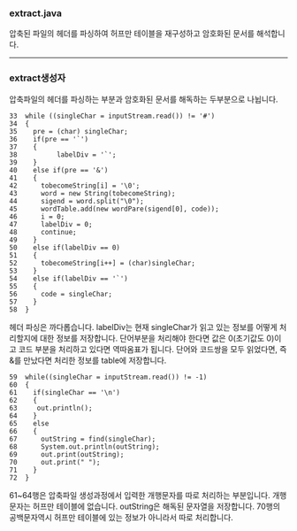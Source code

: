 ### extract.java
압축된 파일의 헤더를 파싱하여 허프만 테이블을 재구성하고 암호화된 문서를 해석합니다.

---
### extract생성자

압축파일의 헤더를 파싱하는 부분과 암호화된 문서를 해독하는 두부분으로 나뉩니다.
```
33  while ((singleChar = inputStream.read()) != '#')
34  {
35    pre = (char) singleChar;
36    if(pre == '`')
37    {
38  		labelDiv = '`';
39    }
40    else if(pre == '&')
41    {
42      tobecomeString[i] = '\0';
43      word = new String(tobecomeString);
44      sigend = word.split("\0");
45      wordTable.add(new wordPare(sigend[0], code));
46      i = 0;
47      labelDiv = 0;
48      continue;
49    }
50    else if(labelDiv == 0)
51    {
52      tobecomeString[i++] = (char)singleChar;
53    }
54    else if(labelDiv == '`')
55    {
56      code = singleChar;
57    }
58  }
```
헤더 파싱은 까다롭습니다. labelDiv는 현재 singleChar가 읽고 있는 정보를 어떻게 처리할지에 대한 정보를 저장합니다. 단어부분을 처리해야 한다면 값은 0(초기값도 0)이고 코드 부분을 처리하고 있다면 역따옴표가 됩니다. 단어와 코드쌍을 모두 읽었다면, 즉 &를 만났다면 처리한 정보를 table에 저장합니다.

```
59  while((singleChar = inputStream.read()) != -1)
60  {
61    if(singleChar == '\n')
62    {
63     out.println();
64    }
65    else
66    {
67      outString = find(singleChar);
68      System.out.println(outString);
69      out.print(outString);
70      out.print(" ");
71    }
72  }
```
61~64행은 압축파일 생성과정에서 입력한 개행문자를 따로 처리하는 부분입니다. 개행문자는 허프만 테이블에 없습니다.
outString은 해독된 문자열을 저장합니다. 70행의 공백문자역시 허프만 테이블에 있는 정보가 아니라서 따로 처리합니다.
